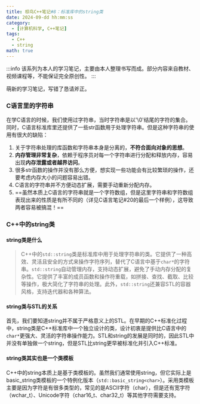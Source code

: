 ```yaml
---
title: 椋鸟C++笔记#8：标准库中的string类
date: 2024-09-dd hh:mm:ss
category:
  - [计算机科学, C++笔记]
tags:
  - C++
  - string
math: true
---
```


:::info
该系列为本人的学习笔记，主要由本人整理书写而成。部分内容来自教材、视频课程等，不能保证完全原创性。
:::

萌新的学习笔记，写错了恳请斧正。

### C语言里的字符串

在学C语言的时候，我们使用过字符串，当时字符串是以'\0'结尾的字符的集合。同时，C语言标准库里还提供了一些str函数用于处理字符串。但是这种字符串的使用有很大的缺陷：

1. 关于字符串处理的库函数和字符串本身是分离的，**不符合面向对象的思想**。
2. **内存管理非常复杂**，依赖于程序员对每一个字符串进行分配和释放内存，容易出现**内存泄露或者越界访问**。
3. 很多str函数的操作并没有那么方便，想实现一些功能会有比较繁琐的操作，还要考虑内存大小的问题容易出错。
4. C语言的字符串并不方便动态扩展，需要手动重新分配内存。
5. ==虽然本质上C语言的字符串就是一个字符数组，但是这里字符串和字符数组表现出来的性质是有所不同的（详见C语言笔记#20的最后一个样例），这导致两者容易被搞混！==

### C\+\+中的string类

#### string类是什么

>C++中的`std::string`类是标准库中用于处理字符串的类。它提供了一种高效、灵活且安全的方式来操作字符序列，替代了C语言中基于`char*`的字符串。`std::string`自动管理内存，支持动态扩展，避免了手动内存分配的复杂性。它提供了丰富的成员函数和操作符重载，如拼接、查找、截取、比较等操作，极大简化了字符串的处理。此外，`std::string`还兼容STL的容器风格，支持迭代器和各种算法。

#### string类与STL的关系

首先，我们要知道string并不属于严格意义上的STL。在早期的C\+\+标准化过程中，string类是C++标准库中一个独立设计的类，设计初衷是提供比C语言中的`char*`更强大、灵活的字符串操作能力。STL和string的发展是同时的，因此STL中并没有单独做一个string，但是STL比string更早被标准化并引入C\+\+标准。

#### string类其实也是一个类模板

C++中的string本质上是基于类模板的。虽然我们通常使用string，但它实际上是basic_string类模板的一个特例化版本（`std::basic_string<char>`）。采用类模板主要是因为字符是有很多类型的，常见的是ASCII字符（char），但是还有宽字符（wchar_t）、Unicode字符（char16_t、char32_t）等其他字符需要支持。



